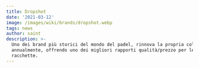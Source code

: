 ```yaml
---
title: Dropshot
date: '2021-03-12'
image: /images/wiki/brands/dropshot.webp
tags: news
author: saint
description: >-
  Uno dei brand più storici del mondo del padel, rinnova la propria collezione
  annualmente, offrendo uno dei migliori rapporti qualità/prezzo per le proprie
  racchette.
---
```

